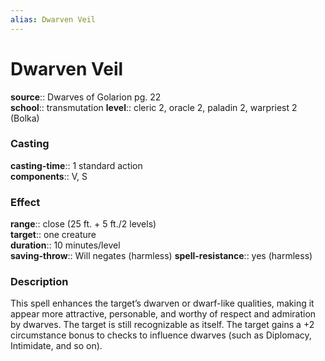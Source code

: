```yaml
---
alias: Dwarven Veil
---
```


# Dwarven Veil 

**source**:: Dwarves of Golarion pg. 22  
**school**:: transmutation
**level**:: cleric 2, oracle 2, paladin 2, warpriest 2 (Bolka)

### Casting 

**casting-time**:: 1 standard action  
**components**:: V, S

### Effect 

**range**:: close (25 ft. + 5 ft./2 levels)  
**target**:: one creature  
**duration**:: 10 minutes/level  
**saving-throw**:: Will negates (harmless)
**spell-resistance**:: yes (harmless)

### Description 

This spell enhances the target’s dwarven or dwarf-like qualities, making it appear more attractive, personable, and worthy of respect and admiration by dwarves. The target is still recognizable as itself. The target gains a +2 circumstance bonus to checks to influence dwarves (such as Diplomacy, Intimidate, and so on).
